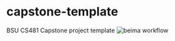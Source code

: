 # capstone-template
BSU CS481 Capstone project template
![beima workflow](https://github.com/cs481-ekh/s22-beima/actions/workflows/beima.yaml/badge.svg)
